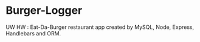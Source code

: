 # Burger-Logger
UW HW : Eat-Da-Burger restaurant app created by MySQL, Node, Express, Handlebars and ORM. 
